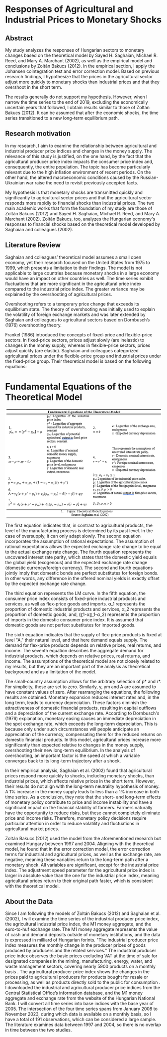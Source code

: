 # Responses of Agricultural and Industrial Prices to Monetary Shocks
## Abstract
My study analyzes the responses of Hungarian sectors to monetary changes based on the theoretical model by Sayed H. Saghaian, Michael R. Reed, and Mary A. Marchant (2002), as well as the empirical model and conclusions by Zoltán Bakucs (2012). In the empirical section, I apply the Johansen cointegration test and error correction model. Based on previous research findings, I hypothesize that the prices in the agricultural sector adjust more quickly to monetary shocks than industrial prices and that they overshoot in the short term.

The results generally do not support my hypothesis. However, when I narrow the time series to the end of 2019, excluding the economically uncertain years that followed, I obtain results similar to those of Zoltán Bakucs (2012). It can be assumed that after the economic shocks, the time series transitioned to a new long-term equilibrium path.

## Research motivation
In my research, I aim to examine the relationship between agricultural and industrial producer price indices and changes in the money supply. The relevance of this study is justified, on the one hand, by the fact that the agricultural producer price index impacts the consumer price index and, consequently, the entire population. The topic has become particularly relevant due to the high inflation environment of recent periods. On the other hand, the altered macroeconomic conditions caused by the Russian-Ukrainian war raise the need to revisit previously accepted facts.

My hypothesis is that monetary shocks are transmitted quickly and significantly to agricultural sector prices and that the agricultural sector responds more rapidly to financial shocks than industrial prices. The two main academic works that form the foundation of my study are those of Zoltán Bakucs (2012) and Sayed H. Saghaian, Michael R. Reed, and Mary A. Marchant (2002). Zoltán Bakucs, too, analyzes the Hungarian economy's responses to financial shocks based on the theoretical model developed by Saghaian and colleagues (2002).

## Literature Review
Saghaian and colleagues’ theoretical model assumes a small open economy, yet their research focused on the United States from 1975 to 1999, which presents a limitation to their findings. The model is not applicable to large countries because monetary shocks in a large economy would have an impact on other countries as well. The time series exhibit fluctuations that are more significant in the agricultural price index compared to the industrial price index. The greater variance may be explained by the overshooting of agricultural prices.

Overshooting refers to a temporary price change that exceeds its equilibrium state. The theory of overshooting was initially used to explain the volatility of foreign exchange markets and was later extended by Saghaian and colleagues to agricultural sectors based on Dornbusch’s (1976) overshooting theory.

Frankel (1986) introduced the concepts of fixed-price and flexible-price sectors. In fixed-price sectors, prices adjust slowly (are inelastic) to changes in the money supply, whereas in flexible-price sectors, prices adjust quickly (are elastic). Saghaian and colleagues categorized agricultural prices under the flexible-price group and industrial prices under the fixed-price group. Their theoretical model is based on the following equations:


# Fundamental Equations of the Theoretical Model

![Equations of the thereotical model](https://raw.githubusercontent.com/gretazsikla/Bsc_applied_economics_thesis/main/Modells_thesis.PNG)

The first equation indicates that, in contrast to agricultural products, the level of the manufacturing process is determined by its past level. In the case of oversupply, it can only adapt slowly. The second equation incorporates the assumption of rational expectations. The assumption of rational expectations allows the expected exchange rate change to be equal to the actual exchange rate change. The fourth equation represents the uncovered interest rate parity, which states that the domestic yield equals the global yield (exogenous) and the expected exchange rate change (domestic currency/foreign currency). The second and fourth equations jointly imply that domestic bonds are perfect substitutes for foreign bonds. In other words, any difference in the offered nominal yields is exactly offset by the expected exchange rate change.

The third equation represents the LM curve. In the fifth equation, the consumer price index consists of fixed-price industrial products and services, as well as flex-price goods and imports. α_1 represents the proportion of domestic industrial products and services, α_2 represents the proportion of domestic goods, and, (〖1-α〗_1-α_2) represents the proportion of imports in the domestic consumer price index.  It is assumed that domestic goods are not perfect substitutes for imported goods.

The sixth equation indicates that the supply of flex-price products is fixed at level "A," their natural level, and that here demand equals supply. The demand for flex-price products depends on relative prices, real returns, and income. The seventh equation describes the aggregate demand for industrial products, which depends on relative prices, real returns, and income. The assumptions of the theoretical model are not closely related to my results, but they are an important part of the analysis as theoretical background and as a limitation of the model.

The small-country assumption allows for the arbitrary selection of p* and r*. For simplicity, these are set to zero. Similarly, y, ym and A are assumed to have constant values of zero. After rearranging the equations, the following results are obtained. Monetary expansion reduces interest rates and, in the long term, leads to currency depreciation. These factors diminish the attractiveness of domestic financial products, resulting in capital outflows and a depreciation of the current exchange rate. According to Dornbusch's (1976) explanation, monetary easing causes an immediate depreciation in the spot exchange rate, which exceeds the long-term depreciation. This is because only under such circumstances will people anticipate an appreciation of the currency, compensating them for the reduced returns on domestic financial products. In this model, agricultural prices increase more significantly than expected relative to changes in the money supply, overshooting their new long-term equilibrium. In the analysis of overshooting, an important factor is the speed at which a variable converges back to its long-term trajectory after a shock.

In their empirical analysis, Saghaian et al. (2002) found that agricultural prices respond more quickly to shocks, including monetary shocks, than industrial prices, which affects relative prices in the short term. However, their results do not align with the long-term neutrality hypothesis of money. A 1% increase in the money supply leads to less than a 1% increase in both time series. As a conclusion, they note that the short- and long-term effects of monetary policy contribute to price and income instability and have a significant impact on the financial stability of farmers. Farmers naturally have the opportunity to reduce risks, but these cannot completely eliminate price and income risks. Therefore, monetary policy decisions require particular attention in order to reduce volatility and fluctuations in agricultural market prices.

Zoltán Bakucs (2012) used the model from the aforementioned research but examined Hungary between 1997 and 2004. Aligning with the theoretical model, he found that in the error correction model, the error correction terms for industrial and agricultural prices, as well as the exchange rate, are negative, meaning these variables return to the long-term path after a monetary shock. All variables are significant, except for the industrial price index. The adjustment speed parameter for the agricultural price index is larger in absolute value than the one for the industrial price index, meaning agricultural prices return to their original path faster, which is consistent with the theoretical model.

## About the Data
Since I am following the models of Zoltán Bakucs (2012) and Saghaian et al. (2002), I will examine the time series of the industrial producer price index, the agricultural industrial price index, the M1 money aggregate, and the euro-to-huf exchange rate. The M1 money aggregate represents the value of cash and demand deposits outside of monetary institutions, and the data is expressed in milliard of Hungarian forints. "The industrial producer price index measures the monthly change in the producer prices of goods produced by producers and the related services."  The industrial producer price index observes the basic prices excluding VAT at the time of sale for designated companies in the mining, manufacturing, energy, water, and waste management sectors, covering nearly 5900 products on a monthly basis . The agricultural producer price index shows the changes in the prices paid to agricultural producers for products bought for resale or processing, as well as products directly sold to the public for consumption . I downloaded the industrial and agricultural producer price indices from the Central Statistical Office’s information database, and the M1 money aggregate and exchange rate from the website of the Hungarian National Bank. I will convert all time series into base indices with the base year of 2005. The intersection of the four time series spans from January 2008 to November 2023, during which data is available on a monthly basis, so I have a total of 191 observations, which can be considered a large sample. The literature examines data between 1997 and 2004, so there is no overlap in time between the two studies.



